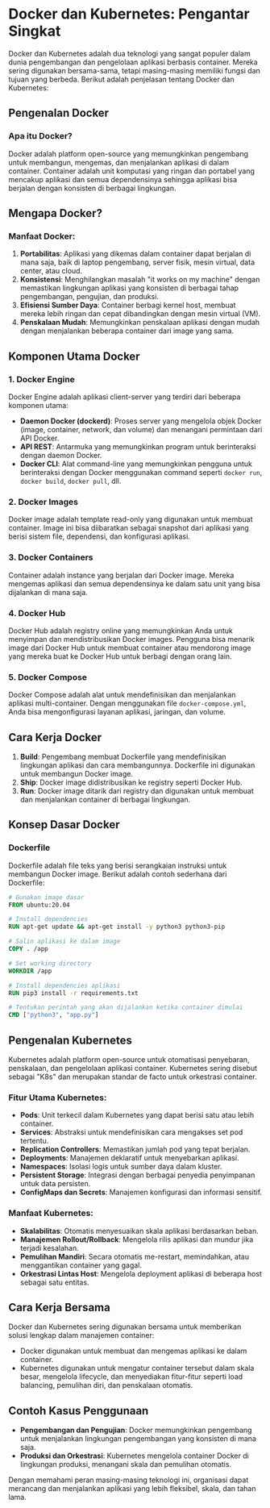 # Docker dan Kubernetes: Pengantar Singkat

Docker dan Kubernetes adalah dua teknologi yang sangat populer dalam dunia pengembangan dan pengelolaan aplikasi berbasis container. Mereka sering digunakan bersama-sama, tetapi masing-masing memiliki fungsi dan tujuan yang berbeda. Berikut adalah penjelasan tentang Docker dan Kubernetes:

## Pengenalan Docker

### Apa itu Docker?
Docker adalah platform open-source yang memungkinkan pengembang untuk membangun, mengemas, dan menjalankan aplikasi di dalam container. Container adalah unit komputasi yang ringan dan portabel yang mencakup aplikasi dan semua dependensinya sehingga aplikasi bisa berjalan dengan konsisten di berbagai lingkungan.

## Mengapa Docker?
### Manfaat Docker:
1. **Portabilitas**: Aplikasi yang dikemas dalam container dapat berjalan di mana saja, baik di laptop pengembang, server fisik, mesin virtual, data center, atau cloud.
2. **Konsistensi**: Menghilangkan masalah "it works on my machine" dengan memastikan lingkungan aplikasi yang konsisten di berbagai tahap pengembangan, pengujian, dan produksi.
3. **Efisiensi Sumber Daya**: Container berbagi kernel host, membuat mereka lebih ringan dan cepat dibandingkan dengan mesin virtual (VM).
4. **Penskalaan Mudah**: Memungkinkan penskalaan aplikasi dengan mudah dengan menjalankan beberapa container dari image yang sama.

## Komponen Utama Docker
### 1. Docker Engine
Docker Engine adalah aplikasi client-server yang terdiri dari beberapa komponen utama:
- **Daemon Docker (dockerd)**: Proses server yang mengelola objek Docker (image, container, network, dan volume) dan menangani permintaan dari API Docker.
- **API REST**: Antarmuka yang memungkinkan program untuk berinteraksi dengan daemon Docker.
- **Docker CLI**: Alat command-line yang memungkinkan pengguna untuk berinteraksi dengan Docker menggunakan command seperti `docker run`, `docker build`, `docker pull`, dll.

### 2. Docker Images
Docker image adalah template read-only yang digunakan untuk membuat container. Image ini bisa diibaratkan sebagai snapshot dari aplikasi yang berisi sistem file, dependensi, dan konfigurasi aplikasi.

### 3. Docker Containers
Container adalah instance yang berjalan dari Docker image. Mereka mengemas aplikasi dan semua dependensinya ke dalam satu unit yang bisa dijalankan di mana saja.

### 4. Docker Hub
Docker Hub adalah registry online yang memungkinkan Anda untuk menyimpan dan mendistribusikan Docker images. Pengguna bisa menarik image dari Docker Hub untuk membuat container atau mendorong image yang mereka buat ke Docker Hub untuk berbagi dengan orang lain.

### 5. Docker Compose
Docker Compose adalah alat untuk mendefinisikan dan menjalankan aplikasi multi-container. Dengan menggunakan file `docker-compose.yml`, Anda bisa mengonfigurasi layanan aplikasi, jaringan, dan volume.

## Cara Kerja Docker
1. **Build**: Pengembang membuat Dockerfile yang mendefinisikan lingkungan aplikasi dan cara membangunnya. Dockerfile ini digunakan untuk membangun Docker image.
2. **Ship**: Docker image didistribusikan ke registry seperti Docker Hub.
3. **Run**: Docker image ditarik dari registry dan digunakan untuk membuat dan menjalankan container di berbagai lingkungan.

## Konsep Dasar Docker

### Dockerfile
Dockerfile adalah file teks yang berisi serangkaian instruksi untuk membangun Docker image. Berikut adalah contoh sederhana dari Dockerfile:

```dockerfile
# Gunakan image dasar
FROM ubuntu:20.04

# Install dependencies
RUN apt-get update && apt-get install -y python3 python3-pip

# Salin aplikasi ke dalam image
COPY . /app

# Set working directory
WORKDIR /app

# Install dependencies aplikasi
RUN pip3 install -r requirements.txt

# Tentukan perintah yang akan dijalankan ketika container dimulai
CMD ["python3", "app.py"]
```

## Pengenalan Kubernetes

Kubernetes adalah platform open-source untuk otomatisasi penyebaran, penskalaan, dan pengelolaan aplikasi container. Kubernetes sering disebut sebagai "K8s" dan merupakan standar de facto untuk orkestrasi container.

### Fitur Utama Kubernetes:

- **Pods**: Unit terkecil dalam Kubernetes yang dapat berisi satu atau lebih container.
- **Services**: Abstraksi untuk mendefinisikan cara mengakses set pod tertentu.
- **Replication Controllers**: Memastikan jumlah pod yang tepat berjalan.
- **Deployments**: Manajemen deklaratif untuk menyebarkan aplikasi.
- **Namespaces**: Isolasi logis untuk sumber daya dalam kluster.
- **Persistent Storage**: Integrasi dengan berbagai penyedia penyimpanan untuk data persisten.
- **ConfigMaps dan Secrets**: Manajemen konfigurasi dan informasi sensitif.

### Manfaat Kubernetes:

- **Skalabilitas**: Otomatis menyesuaikan skala aplikasi berdasarkan beban.
- **Manajemen Rollout/Rollback**: Mengelola rilis aplikasi dan mundur jika terjadi kesalahan.
- **Pemulihan Mandiri**: Secara otomatis me-restart, memindahkan, atau menggantikan container yang gagal.
- **Orkestrasi Lintas Host**: Mengelola deployment aplikasi di beberapa host sebagai satu entitas.

## Cara Kerja Bersama

Docker dan Kubernetes sering digunakan bersama untuk memberikan solusi lengkap dalam manajemen container:

- Docker digunakan untuk membuat dan mengemas aplikasi ke dalam container.
- Kubernetes digunakan untuk mengatur container tersebut dalam skala besar, mengelola lifecycle, dan menyediakan fitur-fitur seperti load balancing, pemulihan diri, dan penskalaan otomatis.

## Contoh Kasus Penggunaan

- **Pengembangan dan Pengujian**: Docker memungkinkan pengembang untuk menjalankan lingkungan pengembangan yang konsisten di mana saja.
- **Produksi dan Orkestrasi**: Kubernetes mengelola container Docker di lingkungan produksi, menangani skala dan pemulihan otomatis.

Dengan memahami peran masing-masing teknologi ini, organisasi dapat merancang dan menjalankan aplikasi yang lebih fleksibel, skala, dan tahan lama.
